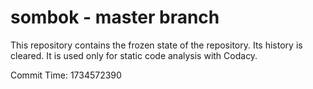 # sombok - master branch

This repository contains the frozen state of the repository.
Its history is cleared. It is used only for static code
analysis with Codacy.

Commit Time: 1734572390